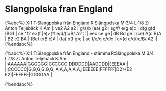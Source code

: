 # Slangpolska fran England

{%abc%}
X:1
T:Slängpolska från England
R:Slängpolska
M:3/4
L:1/8
Z: Anton Teljebäck
K:Am
|: ve2 A2 a2 | g/a/b (ea) g2 | eg/f/ e(g e)c | d(g g)d (BG) |
ce ^f2 e>(f |e)>(^f e/d/)c/B/ A2 :|
|:vec ce ge | dB Bd ge | (ce) A(c B)A | B2 c2 BA | 
(Bc) e(B c)A | (fa) b(f g)e | ae f/e/d e/d/c | c>(d e/d/)c/B/ A2 :|
{%endabc%}

{%abc%}
X:1
T:Slängpolska från England - stämma
R:Slängpolska
M:3/4
L:1/8
Z: Anton Teljebäck
K:Am
|:AAAAAA|GGGGGG|CCCCCC|DDDDDD|AADDDD|EEEEAA:|
|:CCCCCC|G,G,G,G,G,G,|A,A,A,A,A,A,|EEEEEE|FFFFFF|D2>(E2 E2)|FFFFFF|GGGGAA:|

{%endabc%}
